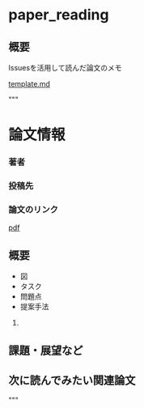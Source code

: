 # paper_reading

## 概要
Issuesを活用して読んだ論文のメモ

[template.md](templete.md)

"""
# 論文情報
### 著者

### 投稿先

### 論文のリンク
[pdf]()

## 概要
- 図
- タスク
- 問題点
- 提案手法
1.


## 課題・展望など

## 次に読んでみたい関連論文
"""
